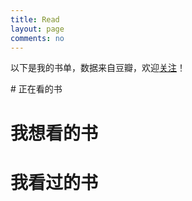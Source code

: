 ```yaml
---
title: Read
layout: page
comments: no
---
```


<p>以下是我的书单，数据来自豆瓣，欢迎<a href="http://www.douban.com/people/dechinkey/">关注</a>！</p>
# 正在看的书

<script type="text/javascript" src="http://www.douban.com/service/badge/dechinkey/?selection=latest&picsize=small&hideself=on&show=dolist&n=16&hidelogo=on&cat=book&columns=4"></script> 


# 我想看的书

<script type="text/javascript" src="http://www.douban.com/service/badge/dechinkey/?selection=latest&picsize=small&hideself=on&show=wishlist&n=16&hidelogo=on&cat=book&columns=4"></script> 


# 我看过的书

<script type="text/javascript" src="http://www.douban.com/service/badge/dechinkey/?selection=latest&amp;picsize=medium&amp;hideself=on&amp;show=collection&amp;n=20&amp;hidelogo=on&amp;cat=book&amp;columns=4"></script>
